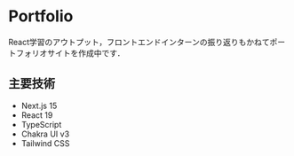 # Portfolio
React学習のアウトプット，フロントエンドインターンの振り返りもかねてポートフォリオサイトを作成中です．

## 主要技術
* Next.js 15
* React 19
* TypeScript
* Chakra UI v3
* Tailwind CSS
